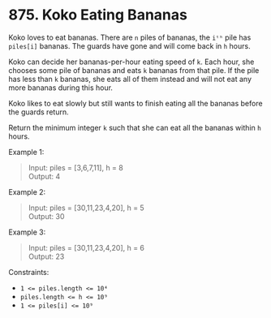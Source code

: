 # 875. Koko Eating Bananas

Koko loves to eat bananas. There are `n` piles of bananas, the `iᵗʰ` pile has `piles[i]` bananas. The guards have gone and will come back in `h` hours.

Koko can decide her bananas-per-hour eating speed of `k`. Each hour, she chooses some pile of bananas and eats `k` bananas from that pile. If the pile has less than `k` bananas, she eats all of them instead and will not eat any more bananas during this hour.

Koko likes to eat slowly but still wants to finish eating all the bananas before the guards return.

Return the minimum integer `k` such that she can eat all the bananas within `h` hours.

Example 1:
> Input: piles = [3,6,7,11], h = 8  
Output: 4

Example 2:
> Input: piles = [30,11,23,4,20], h = 5  
Output: 30

Example 3:
> Input: piles = [30,11,23,4,20], h = 6  
Output: 23

Constraints:
* `1 <= piles.length <= 10⁴`
* `piles.length <= h <= 10⁹`
* `1 <= piles[i] <= 10⁹`
